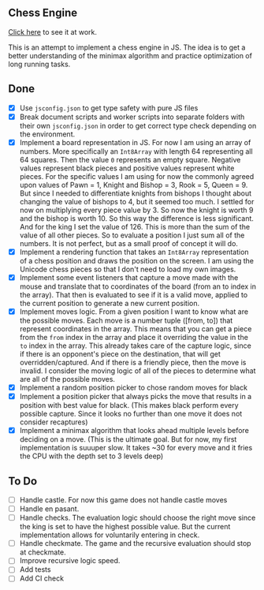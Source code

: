 ## Chess Engine

[Click here](https://shermam.github.io/chess-engine/index.html) to see it at work.

This is an attempt to implement a chess engine in JS.
The idea is to get a better understanding of the minimax algorithm and practice optimization of
long running tasks.

## Done

- [x] Use `jsconfig.json` to get type safety with pure JS files
- [x] Break document scripts and worker scripts into separate folders with their own `jsconfig.json` in order to get correct type check depending on the environment.
- [x] Implement a board representation in JS. For now I am using an array of numbers. More specifically an `Int8Array` with length 64 representing all 64 squares. Then the value `0` represents an empty square. Negative values represent black pieces and positive values represent white pieces. For the specific values I am using for now the commonly agreed upon values of Pawn = 1, Knight and Bishop = 3, Rook = 5, Queen = 9. But since I needed to differentiate knights from bishops I thought about changing the value of bishops to 4, but it seemed too much. I settled for now on multiplying every piece value by 3. So now the knight is worth 9 and the bishop is worth 10. So this way the difference is less significant. And for the king I set the value of 126. This is more than the sum of the value of all other pieces. So to evaluate a position I just sum all of the numbers. It is not perfect, but as a small proof of concept it will do.
- [x] Implement a rendering function that takes an `Int8Array` representation of a chess position and draws the position on the screen. I am using the Unicode chess pieces so that I don't need to load my own images.
- [x] Implement some event listeners that capture a move made with the mouse and translate that to coordinates of the board (from an to index in the array). That then is evaluated to see if it is a valid move, applied to the current position to generate a new current position.
- [x] Implement moves logic. From a given position I want to know what are the possible moves. Each move is a number tuple ([from, to]) that represent coordinates in the array. This means that you can get a piece from the `from` index in the array and place it overriding the value in the `to` index in the array. This already takes care of the capture logic, since if there is an opponent's piece on the destination, that will get overridden/captured. And if there is a friendly piece, then the move is invalid. I consider the moving logic of all of the pieces to determine what are all of the possible moves.
- [x] Implement a random position picker to chose random moves for black
- [x] Implement a position picker that always picks the move that results in a position with best value for black. (This makes black perform every possible capture. Since it looks no further than one move it does not consider recaptures)
- [x] Implement a minimax algorithm that looks ahead multiple levels before deciding on a move. (This is the ultimate goal. But for now, my first implementation is suuuper slow. It takes ~30 for every move and it fries the CPU with the depth set to 3 levels deep)

## To Do

- [ ] Handle castle. For now this game does not handle castle moves
- [ ] Handle en pasant.
- [ ] Handle checks. The evaluation logic should choose the right move since the king is set to have the highest possible value. But the current implementation allows for voluntarily entering in check.
- [ ] Handle checkmate. The game and the recursive evaluation should stop at checkmate.
- [ ] Improve recursive logic speed.
- [ ] Add tests
- [ ] Add CI check
